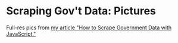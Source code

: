 # Scraping Gov't Data: Pictures

Full-res pics from [my article "How to Scrape Government Data with JavaScript."](https://neelmehta.medium.com/how-to-scrape-government-data-with-javascript-4ef99286995b)
